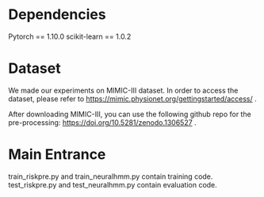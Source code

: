# Dependencies
Pytorch == 1.10.0 scikit-learn == 1.0.2

# Dataset
We made our experiments on MIMIC-III dataset. In order to access the dataset, please refer to https://mimic.physionet.org/gettingstarted/access/ .

After downloading MIMIC-III, you can use the following github repo for the pre-processing: https://doi.org/10.5281/zenodo.1306527 .
# Main Entrance 
train_riskpre.py and train_neuralhmm.py contain training code. test_riskpre.py and test_neuralhmm.py contain evaluation code.
